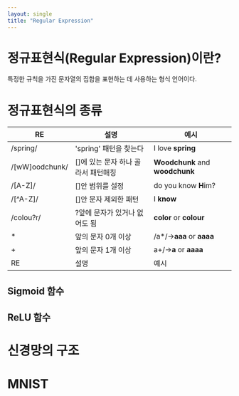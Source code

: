 ```yaml
---
layout: single
title: "Regular Expression"
---
```


# 정규표현식(Regular Expression)이란?  
특정한 규칙을 가진 문자열의 집합을 표현하는 데 사용하는 형식 언어이다.  

# 정규표현식의 종류  

|RE|설명|예시|
|---|---|---|
|/spring/|'spring' 패턴을 찾는다|I love **spring**|
|/[wW]oodchunk/|[]에 있는 문자 하나 골라서 패턴매칭|**Woodchunk** and **woodchunk**|
|/[A-Z]/|[]안 범위를 설정|do you know **H**im?|
|/[^A-Z]/|[]안 문자 제외한 패턴|I **know**|
|/colou?r/|?앞에 문자가 있거나 없어도 됨|**color** or **colour**|
|\*|앞의 문자 0개 이상|/a\*/->**aaa** or **aaaa**|
|+|앞의 문자 1개 이상|a+/->**a** or **aaaa**|
|RE|설명|예시|  

## Sigmoid 함수  

## ReLU 함수  


# 신경망의 구조  


# MNIST


